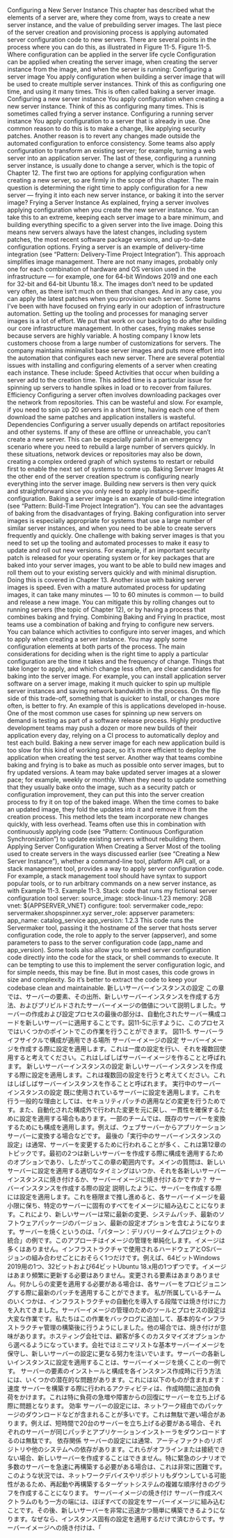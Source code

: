 Configuring a New Server Instance This chapter has described what the elements of a server are, where they come from, ways to create a new server instance, and the value of prebuilding server images. The last piece of the server creation and provisioning process is applying automated server configuration code to new servers. There are several points in the process where you can do this, as illustrated in Figure 11-5. Figure 11-5. Where configuration can be applied in the server life cycle Configuration can be applied when creating the server image, when creating the server instance from the image, and when the server is running: Configuring a server image
You apply configuration when building a server image that will be used to create multiple server instances. Think of this as configuring one time, and using it many times. This is often called baking a server image. Configuring a new server instance You apply configuration when creating a new server instance. Think of this as configuring many times. This is sometimes called frying a server instance. Configuring a running server instance You apply configuration to a server that is already in use. One common reason to do this is to make a change, like applying security patches. Another reason is to revert any changes made outside the automated configuration to enforce consistency. Some teams also apply configuration to transform an existing server; for example, turning a web server into an application server. The last of these, configuring a running server instance, is usually done to change a server, which is the topic of Chapter 12. The first two are options for applying configuration when creating a new server, so are firmly in the scope of this chapter. The main question is determining the right time to apply configuration for a new server — frying it into each new server instance, or baking it into the server image? Frying a Server Instance As explained, frying a server involves applying configuration when you create the new server instance. You can take this to an extreme, keeping each server image to a bare minimum, and building everything specific to a given server into the live image. Doing this means new servers always have the latest changes, including system patches, the most recent software package versions, and up-to-date configuration options. Frying a server is an example of delivery-time integration (see “Pattern: Delivery-Time Project Integration”). This approach simplifies image management. There are not many images, probably only one for each combination of hardware and OS version used in the infrastructure — for example, one for 64-bit Windows 2019 and one each for 32-bit and 64-bit Ubuntu 18.x. The images don’t need to be updated very often, as there isn’t much on them that changes. And in any case, you can apply the latest patches when you provision each server.
Some teams I’ve been with have focused on frying early in our adoption of infrastructure automation. Setting up the tooling and processes for managing server images is a lot of effort. We put that work on our backlog to do after building our core infrastructure management. In other cases, frying makes sense because servers are highly variable. A hosting company I know lets customers choose from a large number of customizations for servers. The company maintains minimalist base server images and puts more effort into the automation that configures each new server. There are several potential issues with installing and configuring elements of a server when creating each instance. These include: Speed Activities that occur when building a server add to the creation time. This added time is a particular issue for spinning up servers to handle spikes in load or to recover from failures. Efficiency Configuring a server often involves downloading packages over the network from repositories. This can be wasteful and slow. For example, if you need to spin up 20 servers in a short time, having each one of them download the same patches and application installers is wasteful. Dependencies Configuring a server usually depends on artifact repositories and other systems. If any of these are offline or unreachable, you can’t create a new server. This can be especially painful in an emergency scenario where you need to rebuild a large number of servers quickly. In these situations, network devices or repositories may also be down, creating a complex ordered graph of which systems to restart or rebuild first to enable the next set of systems to come up. Baking Server Images At the other end of the server creation spectrum is configuring nearly everything into the server image. Building new servers is then very quick and straightforward since you only need to apply instance-specific configuration. Baking a server image is an example of build-time integration (see “Pattern: Build-Time Project Integration”).
You can see the advantages of baking from the disadvantages of frying. Baking configuration into server images is especially appropriate for systems that use a large number of similar server instances, and when you need to be able to create servers frequently and quickly. One challenge with baking server images is that you need to set up the tooling and automated processes to make it easy to update and roll out new versions. For example, if an important security patch is released for your operating system or for key packages that are baked into your server images, you want to be able to build new images and roll them out to your existing servers quickly and with minimal disruption. Doing this is covered in Chapter 13. Another issue with baking server images is speed. Even with a mature automated process for updating images, it can take many minutes — 10 to 60 minutes is common — to build and release a new image. You can mitigate this by rolling changes out to running servers (the topic of Chapter 12), or by having a process that combines baking and frying. Combining Baking and Frying In practice, most teams use a combination of baking and frying to configure new servers. You can balance which activities to configure into server images, and which to apply when creating a server instance. You may apply some configuration elements at both parts of the process. The main considerations for deciding when is the right time to apply a particular configuration are the time it takes and the frequency of change. Things that take longer to apply, and which change less often, are clear candidates for baking into the server image. For example, you can install application server software on a server image, making it much quicker to spin up multiple server instances and saving network bandwidth in the process. On the flip side of this trade-off, something that is quicker to install, or changes more often, is better to fry. An example of this is applications developed in-house. One of the most common use cases for spinning up new servers on demand is testing as part of a software release process.
Highly productive development teams may push a dozen or more new builds of their application every day, relying on a CI process to automatically deploy and test each build. Baking a new server image for each new application build is too slow for this kind of working pace, so it’s more efficient to deploy the application when creating the test server. Another way that teams combine baking and frying is to bake as much as possible onto server images, but to fry updated versions. A team may bake updated server images at a slower pace; for example, weekly or monthly. When they need to update something that they usually bake onto the image, such as a security patch or configuration improvement, they can put this into the server creation process to fry it on top of the baked image. When the time comes to bake an updated image, they fold the updates into it and remove it from the creation process. This method lets the team incorporate new changes quickly, with less overhead. Teams often use this in combination with continuously applying code (see “Pattern: Continuous Configuration Synchronization”) to update existing servers without rebuilding them. Applying Server Configuration When Creating a Server Most of the tooling used to create servers in the ways discussed earlier (see “Creating a New Server Instance”), whether a command-line tool, platform API call, or a stack management tool, provides a way to apply server configuration code. For example, a stack management tool should have syntax to support popular tools, or to run arbitrary commands on a new server instance, as with Example 11-3. Example 11-3. Stack code that runs my fictional server configuration tool server:
source_image: stock-linux-1.23
memory: 2GB
vnet: ${APPSERVER_VNET}
configure:
tool: servermaker
code_repo: servermaker.shopspinner.xyz
server_role: appserver
parameters:
app_name: catalog_service
app_version: 1.2.3 This code runs the Servermaker tool, passing it the hostname of the server that hosts server configuration code, the role to apply to the server (appserver), and some parameters to pass to the server configuration code (app_name and app_version). Some tools also allow you to embed server configuration code directly into the code for the stack, or shell commands to execute. It can be tempting to use this to implement the server configuration logic, and for simple needs, this may be fine. But in most cases, this code grows in size and complexity. So it’s better to extract the code to keep your codebase clean and maintainable.
新しいサーバーインスタンスの設定 この章では、サーバーの要素、その出所、新しいサーバーインスタンスを作成する方法、およびプリビルドされたサーバーイメージの価値について説明しました。サーバーの作成および設定プロセスの最後の部分は、自動化されたサーバー構成コードを新しいサーバーに適用することです。図11-5に示すように、このプロセスではいくつかのポイントでこの作業を行うことができます。 図11-5. サーバーライフサイクルで構成が適用できる場所 サーバーイメージの設定 サーバーイメージを作成する際に設定を適用します。これは一度の設定を行い、それを複数回使用すると考えてください。これはしばしばサーバーイメージを作ることと呼ばれます。 新しいサーバーインスタンスの設定 新しいサーバーインスタンスを作成する際に設定を適用します。これは複数回の設定を行うと考えてください。これはしばしばサーバーインスタンスを作ることと呼ばれます。 実行中のサーバーインスタンスの設定 既に使用されているサーバーに設定を適用します。これを行う一般的な理由としては、セキュリティパッチの適用などの変更を行うためです。また、自動化された構成外で行われた変更を元に戻し、一貫性を確保するために設定を適用する場合もあります。一部のチームでは、既存のサーバーを変換するためにも構成を適用します。例えば、ウェブサーバーからアプリケーションサーバーに変換する場合などです。 最後の「実行中のサーバーインスタンスの設定」は通常、サーバーを変更するために行われることが多く、これは第12章のトピックです。最初の2つは新しいサーバーを作成する際に構成を適用するためのオプションであり、したがってこの章の範囲内です。メインの質問は、新しいサーバーに設定を適用する適切なタイミングはいつか、それを各新しいサーバーインスタンスに焼き付けるか、サーバーイメージに焼き付けるかですか？ サーバーインスタンスを作成する際の設定 説明したように、サーバーを作成する際には設定を適用します。これを極限まで推し進めると、各サーバーイメージを最小限に保ち、特定のサーバーに固有のすべてをイメージに組み込むことになります。これにより、新しいサーバーは常に最新の変更、システムパッチ、最新のソフトウェアパッケージのバージョン、最新の設定オプションを含むようになります。サーバーを焼くというのは、「パターン：デリバリータイムプロジェクトの統合」の例です。このアプローチはイメージの管理を単純化します。イメージは多くはありません。インフラストラクチャで使用されるハードウェアとOSバージョンの組み合わせごとにおそらく1つだけです。例えば、64ビットWindows 2019用の1つ、32ビットおよび64ビットUbuntu 18.x用の1つずつです。イメージはあまり頻繁に更新する必要はありません。変更される要素はあまりありません。何かしらの変更を適用する必要がある場合は、各サーバーをプロビジョニングする際に最新のパッチを適用することができます。 私が所属しているチームのいくつかは、インフラストラクチャの自動化を導入する段階では焼き付けに力を入れてきました。サーバーイメージの管理のためのツールとプロセスの設定は大変な作業です。私たちはこの作業をバックログに追加して、基本的なインフラストラクチャ管理の構築後に行うようにしました。他の場合では、焼き付けが意味があります。ホスティング会社では、顧客が多くのカスタマイズオプションから選べるようになっています。会社ではミニマリストな基本サーバーイメージを保守し、新しいサーバーの設定に更なる努力を注いでいます。サーバーの各新しいインスタンスに設定を適用することは、サーバーイメージを焼くことの一例です。 サーバーの要素のインストールと構成を各インスタンス作成時に行う方法には、いくつかの潜在的な問題があります。これには以下のものが含まれます： 速度 サーバーを構築する際に行われるアクティビティは、作成時間に追加の負荷をかけます。これは特に負荷の急増や障害からの回復にサーバーを立ち上げる際に問題となります。 効率 サーバーの設定には、ネットワーク経由でのパッケージのダウンロードなどが含まれることが多いです。これは無駄で遅い場合があります。例えば、短時間で20台のサーバーを立ち上げる必要がある場合、それぞれのサーバーが同じパッチとアプリケーションインストーラをダウンロードするのは無駄です。 依存関係 サーバーの設定には通常、アーティファクトのリポジトリや他のシステムへの依存があります。これらがオフラインまたは接続できない場合、新しいサーバーを作成することはできません。特に緊急のシナリオで多数のサーバーを急速に再構築する必要がある場合は、これは非常に困難です。このような状況では、ネットワークデバイスやリポジトリもダウンしている可能性があるため、再起動や再構築するターゲットシステムの複雑な順序付きのグラフを作成することになります。 サーバーイメージの焼き付け サーバー作成スペクトラムのもう一方の端には、ほぼすべての設定をサーバーイメージに組み込むことです。その後、新しいサーバーを非常に迅速かつ簡単に構築できるようになります。なぜなら、インスタンス固有の設定を適用するだけで済むからです。サーバーイメージへの焼き付けは、「